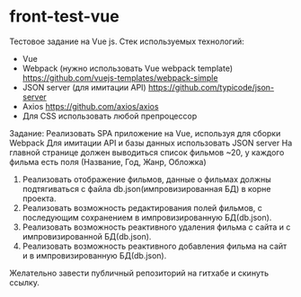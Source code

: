 # front-test-vue
Тестовое задание на Vue js.
Стек используемых технологий:
- Vue
- Webpack (нужно использовать Vue webpack template) https://github.com/vuejs-templates/webpack-simple
- JSON server (для имитации API) https://github.com/typicode/json-server
- Axios https://github.com/axios/axios
- Для CSS использовать любой препроцессор

Задание:
Реализовать SPA приложение на Vue, используя для сборки Webpack
Для имитации API и базы данных использовать JSON server
На главной странице должен выводиться список фильмов ~20, у каждого фильма есть поля (Название, Год, Жанр, Обложка)
1) Реализовать отображение фильмов, данные о фильмах должны подтягиваться с файла db.json(импровизированная БД) в корне проекта.
2) Реализовать возможность редактирования полей фильмов, с последующим сохранением в импровизированную БД(db.json).
3) Реализовать возможность реактивного удаления фильма с сайта и с импровизированной БД(db.json).
4) Реализовать возможность реактивного добавления фильма на сайт и в импровизированную БД(db.json).

Желательно завести публичный репозиторий на гитхабе и скинуть ссылку.
